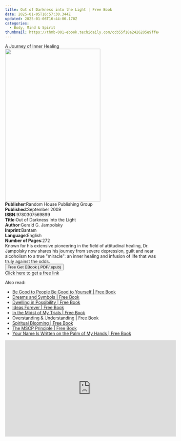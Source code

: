 ```yaml
---
title: Out of Darkness into the Light | Free Book
date: 2025-01-05T16:57:30.344Z
updated: 2025-01-06T16:44:06.170Z
categories:
  - Body, Mind & Spirit
thumbnail: https://thmb-001-ebook.techidaily.com/ccb55f18a2426205e9ffece4097b7b532a48e8b999c71477468dfcceb80229e8.jpg
---
```

<main id="book-container">
  <div class="flex flex-col">
    <div class="book-brief flex-1 py-6 px-4 sm:p-6 md:py-10 md:px-8">
      <!-- brief-->
      <div class="book-brief-main">A Journey of Inner Healing</div>
    </div>
    <div
      class="book-meta-info flex-1 grid gap-4 col-start-1 col-end-3 row-start-1 sm:mb-6 sm:grid-cols-4 lg:gap-6 lg:col-start-2 lg:row-end-6 lg:row-span-6 lg:mb-0"
    >
      <div
        class="book-meta-info-left place-content-center mt-4 p-4 text-sm leading-6 col-start-2 col-span-2 dark:text-slate-400"
      >
        <img
          class="w-full h-500 object-cover rounded-lg sm:h-255 sm:col-span-2 lg:col-span-full"
          src="https://img-001-ebook.techidaily.com/2294c1e2582d85a065bc19786fe3cee24cc3c95713f3ab75a9278ba6c266188b.jpg"
          alt=""
          width="312"
          height="500"
        />
      </div>
      <div
        class="book-meta-info-right mt-2 col-start-1 row-start-2 col-span-3 self-center"
      >
        <!-- meta data  -->
        <div class="flex flex-col px-4 md:px-8">
          <div class="flex-1">
            <strong>Publisher</strong>:<span class="px-2"
              >Random House Publishing Group</span
            >
          </div>
          <div class="flex-1">
            <strong>Published</strong>:<span class="px-2">September 2009</span>
          </div>
          <div class="flex-1">
            <strong>ISBN</strong>:<span class="px-2">9780307569899</span>
          </div>
          <div class="flex-1">
            <strong>Title</strong>:<span class="px-2"
              >Out of Darkness into the Light</span
            >
          </div>
          <div class="flex-1">
            <strong>Author</strong>:<span class="px-2"
              >Gerald G. Jampolsky</span
            >
          </div>
          <div class="flex-1">
            <strong>Imprint</strong>:<span class="px-2">Bantam</span>
          </div>
          <div class="flex-1">
            <strong>Language</strong>:<span class="px-2">English</span>
          </div>
          <div class="flex-1">
            <strong>Number of Pages</strong>:<span class="px-2">272</span>
          </div>
        </div>
      </div>
    </div>
    <div class="book-description flex-1 py-6 px-4 sm:p-6 md:py-10 md:px-8">
      <div class="book-description-main">
        <div accordion-content="" id="description">
          Known for his extensive pioneering in the field of attitudinal
          healing, Dr. Jampolsky now shares his journey from severe depression,
          guilt and near alcoholism to a true "miracle": an inner healing and
          infusion of life that was truly against the odds.
        </div>
      </div>
    </div>
    <div class="book-excerpts flex-1 py-6 px-4 sm:p-6 md:py-10 md:px-8"></div>
    <div
      class="book-about-author flex-1 py-6 px-4 sm:p-6 md:py-10 md:px-8"
    ></div>
    <div class="book-free-get flex-1 py-6 px-4 sm:p-6 md:py-10 md:px-8">
      <button
        id="btn-free-get"
        class="bg-blue-500 hover:bg-blue-700 text-white font-bold py-2 px-4 rounded"
      >
        Free Get EBook (.PDF/.epub)
      </button>
      <div id="countdown-display" class="px-2 text-lg mt-2"></div>
      <a
        id="free-link"
        class="hidden bg-blue-500 hover:bg-blue-700 text-white font-bold py-2 px-4 rounded"
        href="https://www.ebooks.com/en-us/book/448099/out-of-darkness-into-the-light/gerald-g-jampolsky/"
        target="_blank"
        >Click here to get a free link</a
      >
    </div>
    <script>
      let countdownTime = 0;
      let countdownInterval = null;
      document
        .getElementById('btn-free-get')
        .addEventListener('click', startCountdown);
      function startCountdown() {
        countdownTime = new Date().getTime() + 60000 * 3;
        countdownInterval = setInterval(updateCountdown, 1000);
        document.getElementById('btn-free-get').disabled = true;
        document
          .getElementById('btn-free-get')
          .classList.add('bg-gray-500', 'cursor-not-allowed');
      }
      function updateCountdown() {
        let currentTime = new Date().getTime();
        let timeLeft = countdownTime - currentTime;
        let secondsLeft = Math.floor(timeLeft / 1000);
        document.getElementById('countdown-display').innerHTML =
          `Remaining time: ${secondsLeft} seconds.`;
        if (secondsLeft <= 0) {
          clearInterval(countdownInterval);
          document.getElementById('btn-free-get').classList.add('hidden');
          document.getElementById('free-link').classList.remove('hidden');
          document.getElementById('countdown-display').innerHTML = '';
        }
      }
    </script>
  </div>
</main>

<ins class="adsbygoogle"
      style="display:block"
      data-ad-client="ca-pub-7571918770474297"
      data-ad-slot="8358498916"
      data-ad-format="auto"
      data-full-width-responsive="true"></ins>
    

<span class="atpl-alsoreadstyle">Also read:</span>
<div><ul>
<li><a href="https://novels-ebooks.techidaily.com/210167418-9781647010034-be-good-to-people-be-good-to-yourself/"><u>Be Good to People Be Good to Yourself | Free Book</u></a></li>
<li><a href="https://novels-ebooks.techidaily.com/210167612-9781643506692-dreams-and-symbols/"><u>Dreams and Symbols | Free Book</u></a></li>
<li><a href="https://novels-ebooks.techidaily.com/210167476-9781645847564-dwelling-in-possibility/"><u>Dwelling in Possibility | Free Book</u></a></li>
<li><a href="https://novels-ebooks.techidaily.com/210167370-9781646280179-ideas-forever/"><u>Ideas Forever | Free Book</u></a></li>
<li><a href="https://novels-ebooks.techidaily.com/210167538-9781684561308-in-the-midst-of-my-trials/"><u>In the Midst of My Trials | Free Book</u></a></li>
<li><a href="https://novels-ebooks.techidaily.com/210167379-9781642147926-overstanding-understanding/"><u>Overstanding & Understanding | Free Book</u></a></li>
<li><a href="https://novels-ebooks.techidaily.com/210167271-9781645848011-spiritual-blooming/"><u>Spiritual Blooming | Free Book</u></a></li>
<li><a href="https://novels-ebooks.techidaily.com/210167073-9781684092260-the-mscp-principle/"><u>The MSCP Principle | Free Book</u></a></li>
<li><a href="https://novels-ebooks.techidaily.com/210166983-9781640821910-your-name-is-written-on-the-palm-of-my-hands/"><u>Your Name Is Written on the Palm of My Hands | Free Book</u></a></li>
</ul></div>

<!-- affiliate ads begin -->
<iframe width="560" height="315" src="https://www.youtube.com/embed/1CdWd06fCwc?si=wzg-68q0jAksPRXp" title="YouTube video player" frameborder="0" allow="accelerometer; autoplay; clipboard-write; encrypted-media; gyroscope; picture-in-picture; web-share" referrerpolicy="strict-origin-when-cross-origin" allowfullscreen></iframe>
<!-- affiliate ads end -->

